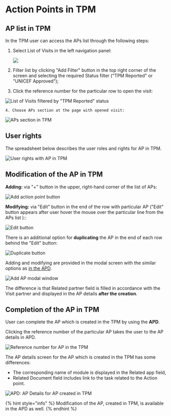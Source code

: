 # Action Points in TPM

## **AP list in TPM**

In the TPM user can access the APs list through the following steps:

1. Select List of Visits in the left navigation panel: 

   ![](../../.gitbook/assets/1.png)

2. Filter list by clicking "Add Filter" button in the top right corner of the screen and selecting the required Status filter  \("TPM Reported" or "UNICEF Approved"\); 
3. Click the reference number for the particular row to open the visit: 

![List of Visits filtered by &quot;TPM Reported&quot; status](../../.gitbook/assets/58.png)

    4. Choose APs section at the page with opened visit:

![APs section in TPM](../../.gitbook/assets/2%20%281%29.png)

## User rights

The spreadsheet below describes the user roles and rights for AP in TPM.

![User rights with AP in TPM](../../.gitbook/assets/31%20%281%29.png)

## Modification of the AP in TPM

**Adding:** via "+" button in the upper, right-hand corner of the list of APs:

![Add action point button](../../.gitbook/assets/3.png)

**Modifying:** via "Edit" button in the end of the row with particular AP \("Edit" button appears after user hover the mouse over the particular line from the APs list \)::

![Edit button](../../.gitbook/assets/4.png)

There is an additional option for **duplicating** the AP in the end of each row behind the "Edit" button:

![Duplicate button](../../.gitbook/assets/etools-google-chrome-2018-08-11-18.52.50.png)

Adding and modifying are provided in the modal screen with the similar options as [in the APD](../action-points-screens-1/how-to-add-new-action-point.md). 

![Add AP modal window](../../.gitbook/assets/16%20%282%29.png)

The difference is that Related partner field is filled in accordance with the Visit partner and displayed in the AP details **after the creation**. 

## Completion of the AP in TPM

User can complete the AP which is created in the TPM  by using the **APD**. 

Clicking the reference number of the particular AP takes the user to the AP details in APD.

![Reference number for AP in the TPM](../../.gitbook/assets/62.png)

The AP details screen for the AP which is created in the TPM has some differences:

* The corresponding name of module is displayed in the Related app field,
* Related Document field includes link to the task related to the Action point.

![APD: AP Details for AP created in TPM ](../../.gitbook/assets/6%20%283%29.png)

{% hint style="info" %}
Modification of the AP,  created in TPM,  is available in the APD as well.
{% endhint %}

  




  


